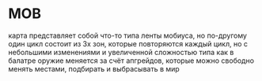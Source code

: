 # MOB
карта представляет собой что-то типа ленты мобиуса, но по-другому
один цикл состоит из 3х зон, которые повторяются каждый цикл, но с небольшими изменениями и увеличенной сложностью
типа как в балатре
оружие меняется за счёт апгрейдов, которые можно свободно менять местами, подбирать и выбрасывать в мир

